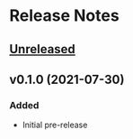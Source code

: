 # Release Notes

## [Unreleased](https://github.com/laravel/forge-cli/compare/v0.0.1...)


## v0.1.0 (2021-07-30)

### Added
- Initial pre-release
